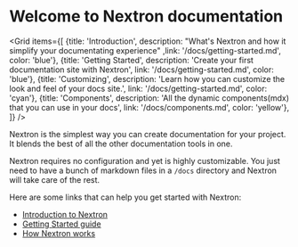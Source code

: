 # Welcome to Nextron documentation

<Grid
items={[
{title: 'Introduction', description: "What's Nextron and how it simplify your documentating experience" ,link: '/docs/getting-started.md', color: 'blue'},
{title: 'Getting Started', description: 'Create your first documentation site with Nextron', link: '/docs/getting-started.md', color: 'blue'},
{title: 'Customizing', description: 'Learn how you can customize the look and feel of your docs site.', link: '/docs/getting-started.md', color: 'cyan'},
{title: 'Components', description: 'All the dynamic components(mdx) that you can use in your docs', link: '/docs/components.md', color: 'yellow'},
]}
/>

Nextron is the simplest way you can create documentation for your project. It blends the best of all the other documentation tools in one.

Nextron requires no configuration and yet is highly customizable. You just need to have a bunch of markdown files in a `/docs` directory and Nextron will take care of the rest.

Here are some links that can help you get started with Nextron:

- [Introduction to Nextron](/docs/introduction)
- [Getting Started guide](/docs/getting-started)
- [How Nextron works](/docs/how-nextron-works)
